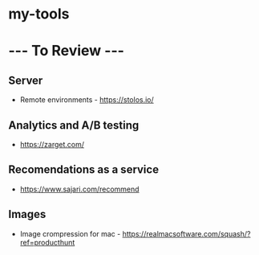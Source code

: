 # my-tools

# --- To Review ---

## Server

- Remote environments - https://stolos.io/

## Analytics and A/B testing

- https://zarget.com/

## Recomendations as a service

- https://www.sajari.com/recommend


## Images

- Image crompression for mac - https://realmacsoftware.com/squash/?ref=producthunt
